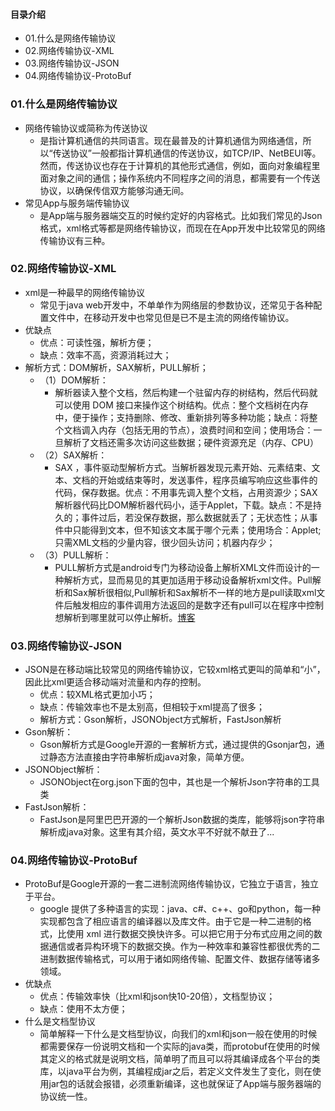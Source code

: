 #### 目录介绍
- 01.什么是网络传输协议
- 02.网络传输协议-XML
- 03.网络传输协议-JSON
- 04.网络传输协议-ProtoBuf



### 01.什么是网络传输协议
- 网络传输协议或简称为传送协议
    - 是指计算机通信的共同语言。现在最普及的计算机通信为网络通信，所以“传送协议”一般都指计算机通信的传送协议，如TCP/IP、NetBEUI等。然而，传送协议也存在于计算机的其他形式通信，例如，面向对象编程里面对象之间的通信；操作系统内不同程序之间的消息，都需要有一个传送协议，以确保传信双方能够沟通无间。
- 常见App与服务端传输协议
    - 是App端与服务器端交互的时候约定好的内容格式。比如我们常见的Json格式，xml格式等都是网络传输协议，而现在在App开发中比较常见的网络传输协议有三种。




### 02.网络传输协议-XML
- xml是一种最早的网络传输协议
    - 常见于java web开发中，不单单作为网络层的参数协议，还常见于各种配置文件中，在移动开发中也常见但是已不是主流的网络传输协议。
- 优缺点
    - 优点：可读性强，解析方便；
    - 缺点：效率不高，资源消耗过大；
- 解析方式：DOM解析，SAX解析，PULL解析；
    - （1）DOM解析：
        - 解析器读入整个文档，然后构建一个驻留内存的树结构，然后代码就可以使用 DOM 接口来操作这个树结构。优点：整个文档树在内存中，便于操作；支持删除、修改、重新排列等多种功能；缺点：将整个文档调入内存（包括无用的节点），浪费时间和空间；使用场合：一旦解析了文档还需多次访问这些数据；硬件资源充足（内存、CPU）
    - （2）SAX解析：
        - SAX ，事件驱动型解析方式。当解析器发现元素开始、元素结束、文本、文档的开始或结束等时，发送事件，程序员编写响应这些事件的代码，保存数据。优点：不用事先调入整个文档，占用资源少；SAX解析器代码比DOM解析器代码小，适于Applet，下载。缺点：不是持久的；事件过后，若没保存数据，那么数据就丢了；无状态性；从事件中只能得到文本，但不知该文本属于哪个元素；使用场合：Applet;只需XML文档的少量内容，很少回头访问；机器内存少；
    - （3）PULL解析：
        - PULL解析方式是android专门为移动设备上解析XML文件而设计的一种解析方式，显而易见的其更加适用于移动设备解析xml文件。Pull解析和Sax解析很相似,Pull解析和Sax解析不一样的地方是pull读取xml文件后触发相应的事件调用方法返回的是数字还有pull可以在程序中控制想解析到哪里就可以停止解析。[博客](https://github.com/yangchong211/YCBlogs)


### 03.网络传输协议-JSON
- JSON是在移动端比较常见的网络传输协议，它较xml格式更叫的简单和“小”，因此比xml更适合移动端对流量和内存的控制。
    - 优点：较XML格式更加小巧；
    - 缺点：传输效率也不是太别高，但相较于xml提高了很多；
    - 解析方式：Gson解析，JSONObject方式解析，FastJson解析
- Gson解析：
    - Gson解析方式是Google开源的一套解析方式，通过提供的Gsonjar包，通过静态方法直接由字符串解析成java对象，简单方便。
- JSONObject解析：
    - JSONObject在org.json下面的包中，其也是一个解析Json字符串的工具类
- FastJson解析：
    - FastJson是阿里巴巴开源的一个解析Json数据的类库，能够将json字符串解析成java对象。这里有其介绍，英文水平不好就不献丑了...


### 04.网络传输协议-ProtoBuf
- ProtoBuf是Google开源的一套二进制流网络传输协议，它独立于语言，独立于平台。
    - google 提供了多种语言的实现：java、c#、c++、go和python，每一种实现都包含了相应语言的编译器以及库文件。由于它是一种二进制的格式，比使用 xml 进行数据交换快许多。可以把它用于分布式应用之间的数据通信或者异构环境下的数据交换。作为一种效率和兼容性都很优秀的二进制数据传输格式，可以用于诸如网络传输、配置文件、数据存储等诸多领域。
- 优缺点
    - 优点：传输效率快（比xml和json快10-20倍），文档型协议；
    - 缺点：使用不太方便；
- 什么是文档型协议
    - 简单解释一下什么是文档型协议，向我们的xml和json一般在使用的时候都需要保存一份说明文档和一个实际的java类，而protobuf在使用的时候其定义的格式就是说明文档，简单明了而且可以将其编译成各个平台的类库，以java平台为例，其编程成jar之后，若定义文件发生了变化，则在使用jar包的话就会报错，必须重新编译，这也就保证了App端与服务器端的协议统一性。



